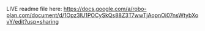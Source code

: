LIVE readme file here:
https://docs.google.com/a/robo-plan.com/document/d/1Opz3lU1POCySkQs88Z3T7wwTjAopnOi07nsWtybXovY/edit?usp=sharing

